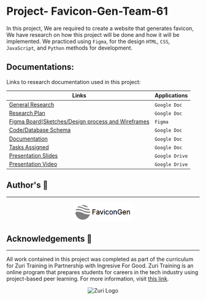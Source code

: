 # Project- Favicon-Gen-Team-61

In this project, We are required to create a website that generates favicon, We have research on how this project will be done and how it will be implemented. We practiced using `Figma`, for the design  `HTML`, `CSS`, `JavaScript`, and `Python` methods for development.

## Documentations:

Links to research documentation used in this project:

| Links                           | Applications                                                                                               |
| ------------------------------ | -------------------------------------------------------------------------------------------------------- |
|  <a href="https://docs.google.com/document/d/1J7jvr_cC2xHMY3fqC1iIx4ISejJeYngvs3YTUyIvJDg/edit?usp=sharing" target="_blank">General Research </a>    | `Google Doc`
|  <a href="https://docs.google.com/document/d/1iPOrgBsVoZLxWLDlNoKJTO68XdPQKQkox_z0x3UbDsI/edit?usp=sharing" target="_blank">Research Plan </a>         | `Google Doc` |
|  <a href="https://www.figma.com/file/GXumf5kE5GpBzONYjwI777/Figma-Board(Sketches%2C-Design-Process-and-Wireframes)">Figma Board(Sketches/Design process and Wireframes </a> | `Figma` 
|  <a href="https://docs.google.com/document/d/1jYRDjfemjcdwbSf-1EUHfGZfJd5w4qwP_8_4cwW6_eQ/edit?usp=sharing" target="_blank">Code/Database Schema </a>         | `Google Doc`
|  <a href="https://docs.google.com/document/d/1h7ol75ae1TyfFx5nAH65R7BK88G9XE1cAjl5Egf4zXs/edit?usp=sharing" target="_blank">Documentation </a>         | `Google Doc`
|  <a href="https://docs.google.com/document/d/1MY5n5dAGVdFSj9oF6cmsuklzIqamOuMOgozWDF0N4Ok/edit?usp=sharing" target="_blank">Tasks Assigned </a> | `Google Doc`
|  <a href="link" target="_blank">Presentation Slides </a>         | `Google Drive`
|  <a href="link" target="_blank">Presentation Video </a>         | `Google Drive`

## Author's :page_with_curl:
---
<p align="center">
<img src="https://github.com/Izimartin/Zuriboard_Internship/blob/main/favicon-logo-removebg-preview.png?raw=true"
       alt="Favicon-Gen Logo"
  >
</p>

## Acknowledgements :pray:
---
All work contained in this project was completed as part of the curriculum for
Zuri Training in Partnership with Ingresive For Good. Zuri Training is an online program that prepares students for careers in the tech industry
using project-based peer learning. For more information, visit
[this link](https://www.zuriboard.com//).

<p align="center">
  <img src="https://res.cloudinary.com/zuri-team/image/upload/zuriboard/tenant-logo/wmqxdxt4skv05wsvc21o.png"
       alt="Zuri Logo"
  >
</p>
